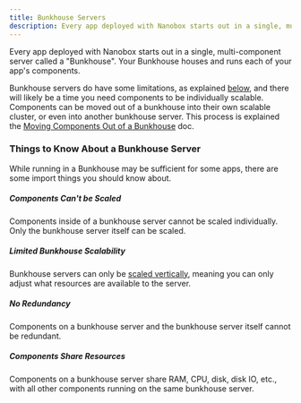```yaml
---
title: Bunkhouse Servers
description: Every app deployed with Nanobox starts out in a single, multi-component server called a 'Bunkhouse'.
---
```


Every app deployed with Nanobox starts out in a single, multi-component server called a "Bunkhouse". Your Bunkhouse houses and runs each of your app's components.

Bunkhouse servers do have some limitations, as explained [below](#things-to-know-about-a-bunkhouse-server), and there will likely be a time you need components to be individually scalable. Components can be moved out of a bunkhouse into their own scalable cluster, or even into another bunkhouse server. This process is explained the [Moving Components Out of a Bunkhouse](/scaling/moving-components/) doc.

### Things to Know About a Bunkhouse Server
While running in a Bunkhouse may be sufficient for some apps, there are some import things you should know about.

##### Components Can't be Scaled
Components inside of a bunkhouse server cannot be scaled individually. Only the bunkhouse server itself can be scaled.

##### Limited Bunkhouse Scalability
Bunkhouse servers can only be [scaled vertically](/scaling/scaling-methods/#vertical-scaling), meaning you can only adjust what resources are available to the server.

##### No Redundancy
Components on a bunkhouse server and the bunkhouse server itself cannot be redundant.

##### Components Share Resources
Components on a bunkhouse server share RAM, CPU, disk, disk IO, etc., with all other components running on the same bunkhouse server.
